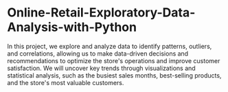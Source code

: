 # Online-Retail-Exploratory-Data-Analysis-with-Python
In this project, we explore and analyze data to identify patterns, outliers, and correlations, allowing us to make data-driven decisions and recommendations to optimize the store's operations and improve customer satisfaction.
We will uncover key trends through visualizations and statistical analysis, such as the busiest sales months, best-selling products, and the store's most valuable customers.
